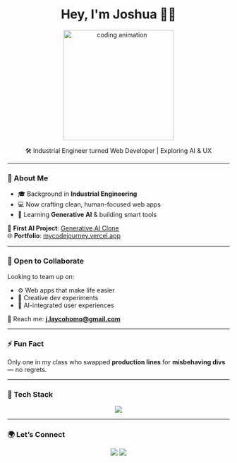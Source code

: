 <h1 align="center">Hey, I'm Joshua 👨‍💻</h1>

<p align="center">
  <img src="https://media.giphy.com/media/qgQUggAC3Pfv687qPC/giphy.gif" width="250" alt="coding animation"/>
</p>

<p align="center">
  🛠️ Industrial Engineer turned Web Developer | Exploring AI & UX  
</p>

---

### 🚀 About Me

- 🎓 Background in **Industrial Engineering**
- 💻 Now crafting clean, human-focused web apps
- 🌱 Learning **Generative AI** & building smart tools

🧪 **First AI Project**: [Generative AI Clone](https://joshualaycoh.github.io/Generative-AI-Clone/)  
🌐 **Portfolio**: [mycodejourney.vercel.app](https://mycodejourney.vercel.app/)

---

### 🤝 Open to Collaborate

Looking to team up on:
- ⚙️ Web apps that make life easier
- 🎨 Creative dev experiments
- 🤖 AI-integrated user experiences

📩 Reach me: **j.laycohomo@gmail.com**

---

### ⚡ Fun Fact

Only one in my class who swapped **production lines** for **misbehaving divs** — no regrets.

---

### 🧰 Tech Stack

<p align="center">
  <img src="https://skillicons.dev/icons?i=js,ts,react,html,css,git,github,vercel,vscode" />
</p>

---

### 🌍 Let’s Connect

<p align="center">
  <a href="https://www.linkedin.com/in/joshua-laycoh/" target="_blank"><img src="https://img.shields.io/badge/LinkedIn-blue?style=for-the-badge&logo=linkedin" /></a>
  <a href="mailto:j.laycohomo@gmail.com"><img src="https://img.shields.io/badge/Email-D14836?style=for-the-badge&logo=gmail&logoColor=white" /></a>
</p>
